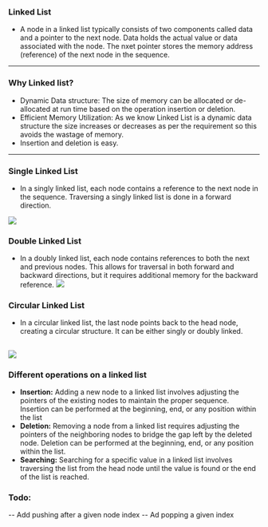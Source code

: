 ### Linked List

- A node in a linked list typically consists of two components called data and a pointer to the next node. Data holds the actual value or data associated with the node. The nxet pointer stores the memory address (reference) of the next node in the sequence.

--- 
### Why Linked list?
- Dynamic Data structure: The size of memory can be allocated or de-allocated at run time based on the operation insertion or deletion.
- Efficient Memory Utilization: As we know Linked List is a dynamic data structure the size increases or decreases as per the requirement so this avoids the wastage of memory. 
- Insertion and deletion is easy. 
--- 
### Single Linked List
- In a singly linked list, each node contains a reference to the next node in the sequence. Traversing a singly linked list is done in a forward direction.

![](https://media.geeksforgeeks.org/wp-content/uploads/20220712172013/Singlelinkedlist.png)

### Double Linked List
- In a doubly linked list, each node contains references to both the next and previous nodes. This allows for traversal in both forward and backward directions, but it requires additional memory for the backward reference.
![](https://media.geeksforgeeks.org/wp-content/uploads/20220712180755/Doublylinkedlist.png)

### Circular Linked List
-  In a circular linked list, the last node points back to the head node, creating a circular structure. It can be either singly or doubly linked.

![](https://media.geeksforgeeks.org/wp-content/uploads/20220712181336/Circularlinkedlist.png)
---
### Different operations on a linked list 
- **Insertion:** Adding a new node to a linked list involves adjusting the pointers of the existing nodes to maintain the proper sequence. Insertion can be performed at the beginning, end, or any position within the list
- **Deletion:** Removing a node from a linked list requires adjusting the pointers of the neighboring nodes to bridge the gap left by the deleted node. Deletion can be performed at the beginning, end, or any position within the list.
- **Searching:** Searching for a specific value in a linked list involves traversing the list from the head node until the value is found or the end of the list is reached.


### Todo:
-- Add pushing after a given node index
-- Ad popping a given index